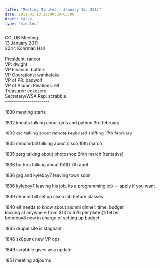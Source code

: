 ```yaml
---
title: "Meeting Minutes - January 13, 2011"
date: 2011-01-13T12:00:00-05:00
draft: false
type: "minutes"
---
```


CCLUB Meeting<br />
13 January 2011<br />
2244 Kohrman Hall<br />
<br />
President: rancor<br />
VP: dwight<br />
VP Finance: butters<br />
VP Operations: wahkafaka<br />
VP of PR: badwolf<br />
VP of Alumni Relations: elf<br />
Treasurer: cokezero<br />
Secretary/WSA Rep: scrabble<br />
----------------------<br />
<br />
1830 meeting starts<br />
<br />
1832 kneuts talking about girls and python 3rd february<br />
<br />
1833 drc talking about remote keyboard sniffing 17th february<br />
<br />
1835 ohnomrbill talking about cisco 10th march<br />
<br />
1835 zerg talking about photoshop 24th march [tentative]<br />
<br />
1836 butters talking about RAID 7th april<br />
<br />
1836 grg and kyleboy7 leaving town soon<br />
<br />
1836 kyleboy7 leaving his job, its a programming job -- apply if you want<br />
<br />
1839 ohnomrbill set up cisco lab before classes<br />
<br />
1840 elf needs to know about alumni dinner: time, budget<br />
          looking at anywhere from $13 to $26 per plate @ fetzer<br />
          bondboy8 now in charge of setting up budget<br />
<br />
1845 drupal site is stagnant<br />
<br />
1846 sk8punk new VP ops<br />
<br />
1849 scrabble gives wsa update<br />
<br />
1851 meeting adjourns<br />
<br />
<br />
